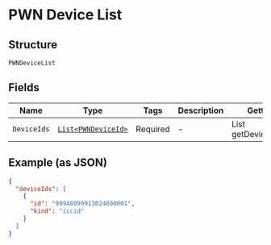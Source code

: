 
# PWN Device List

## Structure

`PWNDeviceList`

## Fields

| Name | Type | Tags | Description | Getter | Setter |
|  --- | --- | --- | --- | --- | --- |
| `DeviceIds` | [`List<PWNDeviceId>`](../../doc/models/pwn-device-id.md) | Required | - | List<PWNDeviceId> getDeviceIds() | setDeviceIds(List<PWNDeviceId> deviceIds) |

## Example (as JSON)

```json
{
  "deviceIds": [
    {
      "id": "99948099913024600001",
      "kind": "iccid"
    }
  ]
}
```

